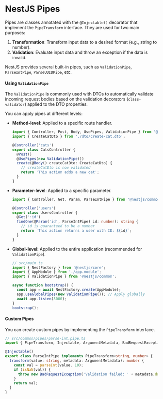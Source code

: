 # NestJS Pipes

Pipes are classes annotated with the `@Injectable()` decorator that implement the `PipeTransform` interface. They are used for two main purposes:

1.  **Transformation**: Transform input data to a desired format (e.g., string to number).
2.  **Validation**: Evaluate input data and throw an exception if the data is invalid.

NestJS provides several built-in pipes, such as `ValidationPipe`, `ParseIntPipe`, `ParseUUIDPipe`, etc.

#### Using `ValidationPipe`

The `ValidationPipe` is commonly used with DTOs to automatically validate incoming request bodies based on the validation decorators (`class-validator`) applied to the DTO properties.

You can apply pipes at different levels:

*   **Method-level**: Applied to a specific route handler.
    ```typescript
    import { Controller, Post, Body, UsePipes, ValidationPipe } from '@nestjs/common';
    import { CreateCatDto } from './dto/create-cat.dto';

    @Controller('cats')
    export class CatsController {
      @Post()
      @UsePipes(new ValidationPipe())
      create(@Body() createCatDto: CreateCatDto) {
        // createCatDto is now validated
        return 'This action adds a new cat';
      }
    }
    ```

*   **Parameter-level**: Applied to a specific parameter.
    ```typescript
    import { Controller, Get, Param, ParseIntPipe } from '@nestjs/common';

    @Controller('users')
    export class UsersController {
      @Get(':id')
      findOne(@Param('id', ParseIntPipe) id: number): string {
        // id is guaranteed to be a number
        return `This action returns a user with ID: ${id}`;
      }
    }
    ```

*   **Global-level**: Applied to the entire application (recommended for `ValidationPipe`).
    ```typescript
    // src/main.ts
    import { NestFactory } from '@nestjs/core';
    import { AppModule } from './app.module';
    import { ValidationPipe } from '@nestjs/common';

    async function bootstrap() {
      const app = await NestFactory.create(AppModule);
      app.useGlobalPipes(new ValidationPipe()); // Apply globally
      await app.listen(3000);
    }
    bootstrap();
    ```

#### Custom Pipes

You can create custom pipes by implementing the `PipeTransform` interface.

```typescript
// src/common/pipes/parse-int.pipe.ts
import { PipeTransform, Injectable, ArgumentMetadata, BadRequestException } from '@nestjs/common';

@Injectable()
export class ParseIntPipe implements PipeTransform<string, number> {
  transform(value: string, metadata: ArgumentMetadata): number {
    const val = parseInt(value, 10);
    if (isNaN(val)) {
      throw new BadRequestException('Validation failed: ' + metadata.data + ' must be an integer');
    }
    return val;
  }
}
```
